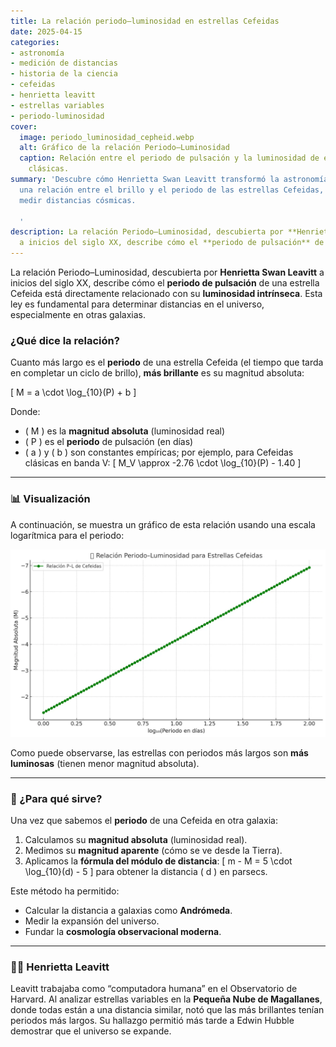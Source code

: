 ```yaml
---
title: La relación periodo–luminosidad en estrellas Cefeidas
date: 2025-04-15
categories:
- astronomía
- medición de distancias
- historia de la ciencia
- cefeidas
- henrietta leavitt
- estrellas variables
- periodo-luminosidad
cover:
  image: periodo_luminosidad_cepheid.webp
  alt: Gráfico de la relación Periodo–Luminosidad
  caption: Relación entre el periodo de pulsación y la luminosidad de estrellas Cefeidas
    clásicas.
summary: 'Descubre cómo Henrietta Swan Leavitt transformó la astronomía al encontrar
  una relación entre el brillo y el periodo de las estrellas Cefeidas, clave para
  medir distancias cósmicas.

  '
description: La relación Periodo–Luminosidad, descubierta por **Henrietta Swan Leavitt**
  a inicios del siglo XX, describe cómo el **periodo de pulsación** de una estrella
---
```


La relación Periodo–Luminosidad, descubierta por **Henrietta Swan Leavitt** a inicios del siglo XX, describe cómo el **periodo de pulsación** de una estrella Cefeida está directamente relacionado con su **luminosidad intrínseca**. Esta ley es fundamental para determinar distancias en el universo, especialmente en otras galaxias.

### ¿Qué dice la relación?

Cuanto más largo es el **periodo** de una estrella Cefeida (el tiempo que tarda en completar un ciclo de brillo), **más brillante** es su magnitud absoluta:

\[
M = a \cdot \log_{10}(P) + b
\]

Donde:
- \( M \) es la **magnitud absoluta** (luminosidad real)
- \( P \) es el **periodo** de pulsación (en días)
- \( a \) y \( b \) son constantes empíricas; por ejemplo, para Cefeidas clásicas en banda V:
  \[
  M_V \approx -2.76 \cdot \log_{10}(P) - 1.40
  \]

---

### 📊 Visualización

A continuación, se muestra un gráfico de esta relación usando una escala logarítmica para el periodo:

![Relación Periodo–Luminosidad](periodo_luminosidad_cepheid.webp)

Como puede observarse, las estrellas con periodos más largos son **más luminosas** (tienen menor magnitud absoluta).

---

### 🧭 ¿Para qué sirve?

Una vez que sabemos el **periodo** de una Cefeida en otra galaxia:

1. Calculamos su **magnitud absoluta** (luminosidad real).
2. Medimos su **magnitud aparente** (cómo se ve desde la Tierra).
3. Aplicamos la **fórmula del módulo de distancia**:
   \[
   m - M = 5 \cdot \log_{10}(d) - 5
   \]
   para obtener la distancia \( d \) en parsecs.

Este método ha permitido:
- Calcular la distancia a galaxias como **Andrómeda**.
- Medir la expansión del universo.
- Fundar la **cosmología observacional moderna**.

---

### 👩‍🔬 Henrietta Leavitt

Leavitt trabajaba como “computadora humana” en el Observatorio de Harvard. Al analizar estrellas variables en la **Pequeña Nube de Magallanes**, donde todas están a una distancia similar, notó que las más brillantes tenían periodos más largos. Su hallazgo permitió más tarde a Edwin Hubble demostrar que el universo se expande.